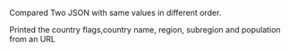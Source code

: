 Compared Two JSON with same values in different order.

Printed the country flags,country name, region, subregion and population  from an URL 
